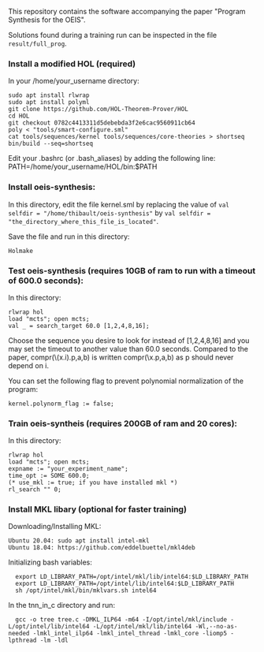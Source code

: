 This repository contains the software accompanying the paper "Program Synthesis for the OEIS".

Solutions found during a training run can be inspected in the file
`result/full_prog`.

### Install a modified HOL (required)
In your /home/your_username directory:

```
sudo apt install rlwrap
sudo apt install polyml
git clone https://github.com/HOL-Theorem-Prover/HOL
cd HOL
git checkout 0782c4413311d5debebda3f2e6cac9560911cb64
poly < "tools/smart-configure.sml"
cat tools/sequences/kernel tools/sequences/core-theories > shortseq
bin/build --seq=shortseq
```

Edit your .bashrc (or .bash_aliases) by adding the following line:
PATH=/home/your_username/HOL/bin:$PATH

### Install oeis-synthesis:
In this directory, edit the file kernel.sml by replacing the value of
`val selfdir = "/home/thibault/oeis-synthesis"` by 
`val selfdir = "the_directory_where_this_file_is_located"`.

Save the file and run in this directory:
```
Holmake
```

### Test oeis-synthesis (requires 10GB of ram to run with a timeout of 600.0 seconds):
In this directory:
```
rlwrap hol
load "mcts"; open mcts;
val _ = search_target 60.0 [1,2,4,8,16]; 
```

Choose the sequence you desire to look for instead of
[1,2,4,8,16] and you may set the timeout to another value than 60.0 seconds.
Compared to the paper, compr(\\(x.i).p,a,b) is written compr(\\x.p,a,b)
as p should never depend on i.

You can set the following flag to prevent polynomial normalization of the program:
```
kernel.polynorm_flag := false;
```

### Train oeis-syntheis (requires 200GB of ram and 20 cores):
In this directory:
```
rlwrap hol
load "mcts"; open mcts;
expname := "your_experiment_name";
time_opt := SOME 600.0;
(* use_mkl := true; if you have installed mkl *)
rl_search "" 0;
```

### Install MKL libary (optional for faster training)
Downloading/Installing MKL:
```
Ubuntu 20.04: sudo apt install intel-mkl
Ubuntu 18.04: https://github.com/eddelbuettel/mkl4deb 
```
Initializing bash variables:
```
  export LD_LIBRARY_PATH=/opt/intel/mkl/lib/intel64:$LD_LIBRARY_PATH
  export LD_LIBRARY_PATH=/opt/intel/lib/intel64:$LD_LIBRARY_PATH
  sh /opt/intel/mkl/bin/mklvars.sh intel64
```

In the tnn_in_c directory and run: 
```
  gcc -o tree tree.c -DMKL_ILP64 -m64 -I/opt/intel/mkl/include -L/opt/intel/lib/intel64 -L/opt/intel/mkl/lib/intel64 -Wl,--no-as-needed -lmkl_intel_ilp64 -lmkl_intel_thread -lmkl_core -liomp5 -lpthread -lm -ldl
```
